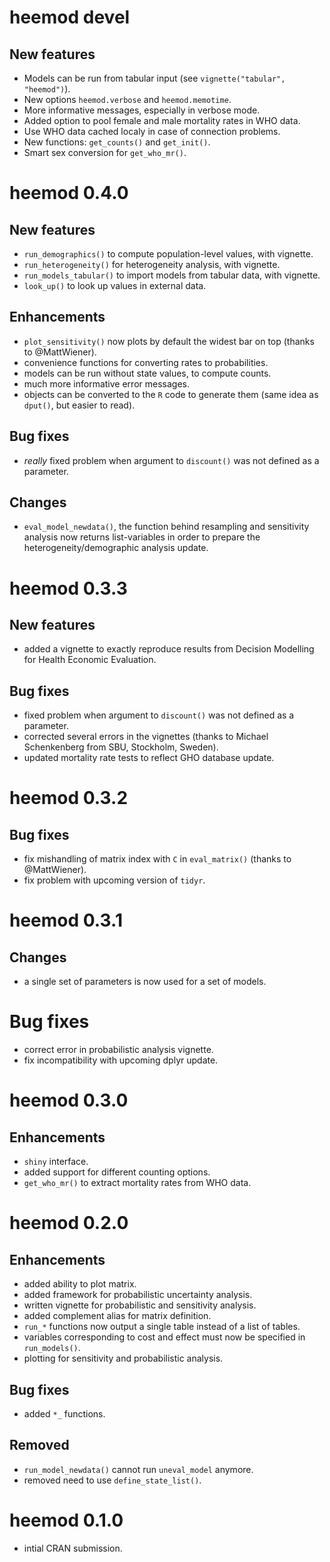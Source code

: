 # heemod devel

## New features

  * Models can be run from tabular input (see `vignette("tabular", "heemod")`).
  * New options `heemod.verbose` and `heemod.memotime`.
  * More informative messages, especially in verbose mode.
  * Added option to pool female and male mortality rates in WHO data.
  * Use WHO data cached localy in case of connection problems.
  * New functions: `get_counts()` and `get_init()`.
  * Smart sex conversion for `get_who_mr()`.

# heemod 0.4.0

## New features

  * `run_demographics()` to compute population-level values, with vignette.
  * `run_heterogeneity()` for heterogeneity analysis, with vignette.
  * `run_models_tabular()` to import models from tabular data, with vignette.
  * `look_up()` to look up values in external data.
  
## Enhancements

  * `plot_sensitivity()` now plots by default the widest bar on top (thanks to @MattWiener).
  * convenience functions for converting rates to probabilities.
  * models can be run without state values, to compute counts.
  * much more informative error messages.
  * objects can be converted to the `R` code to generate them (same idea as `dput()`, but easier to read).

## Bug fixes

  * _really_ fixed problem when argument to `discount()` was not defined as a parameter.
  
## Changes

  * `eval_model_newdata()`, the function behind resampling and sensitivity analysis now returns list-variables in order to prepare the heterogeneity/demographic analysis update.

# heemod 0.3.3

## New features

  * added a vignette to exactly reproduce results from Decision Modelling for Health Economic Evaluation.

## Bug fixes

  * fixed problem when argument to `discount()` was not defined as a parameter.
  * corrected several errors in the vignettes (thanks to Michael Schenkenberg from SBU, Stockholm, Sweden).
  * updated mortality rate tests to reflect GHO database update.

# heemod 0.3.2

## Bug fixes

  * fix mishandling of matrix index with `C` in `eval_matrix()` (thanks to @MattWiener).
  * fix problem with upcoming version of `tidyr`.

# heemod 0.3.1

## Changes

  * a single set of parameters is now used for a set of models.

# Bug fixes

  * correct error in probabilistic analysis vignette.
  * fix incompatibility with upcoming dplyr update.

# heemod 0.3.0

## Enhancements

  * `shiny` interface.
  * added support for different counting options.
  * `get_who_mr()` to extract mortality rates from WHO data.

# heemod 0.2.0

## Enhancements

  * added ability to plot matrix.
  * added framework for probabilistic uncertainty analysis.
  * written vignette for probabilistic and sensitivity analysis.
  * added complement alias for matrix definition.
  * `run_*` functions now output a single table instead of a list of tables.
  * variables corresponding to cost and effect must now be specified in `run_models()`.
  * plotting for sensitivity and probabilistic analysis.
  
## Bug fixes

  * added `*_` functions.
  
## Removed

  * `run_model_newdata()` cannot run `uneval_model` anymore.
  * removed need to use `define_state_list()`.

# heemod 0.1.0

  * intial CRAN submission.
